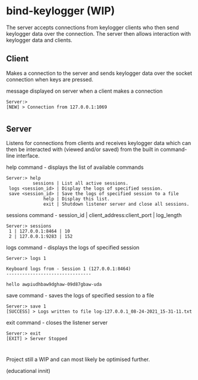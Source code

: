 # bind-keylogger (WIP)
 
The server accepts connections from keylogger clients who then send keylogger data over the connection. The server then allows interaction with keylogger data and clients.

## Client
Makes a connection to the server and sends keylogger data over the socket connection when keys are pressed.

message displayed on server when a client makes a connection
```
Server:> 
[NEW] > Connection from 127.0.0.1:1069
```

#

## Server
Listens for connections from clients and receives keylogger data which can then be interacted with (viewed and/or saved) from the built in command-line interface.

help command - displays the list of available commands
```
Server:> help
          sessions | List all active sessions.
 logs <session_id> | Display the logs of specified session.
 save <session_id> | Save the logs of specified session to a file    
              help | Display this list.
              exit | Shutdown listener server and close all sessions.
```
sessions command - session_id | client_address:client_port | log_length
```
Server:> sessions
 1 | 127.0.0.1:8464 | 10
 2 | 127.0.0.1:9283 | 152
```
logs command - displays the logs of specified session
```
Server:> logs 1

Keyboard logs from - Session 1 (127.0.0.1:8464)
--------------------------------

hello awpiudhbaw9dghaw-09d87gbaw-uda
```
save command - saves the logs of specified session to a file
```
Server:> save 1
[SUCCESS] > Logs written to file log-127.0.0.1_08-24-2021_15-31-11.txt
```
exit command - closes the listener server
```
Server:> exit
[EXIT] > Server Stopped
```
#

Project still a WIP and can most likely be optimised further.

(educational innit)